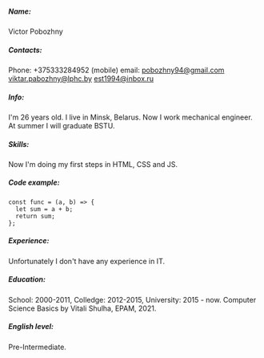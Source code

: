 ##### Name: 
Victor Pobozhny
##### Contacts:
Phone: 
+375333284952 (mobile)
email: 
pobozhny94@gmail.com
viktar.pabozhny@lphc.by
est1994@inbox.ru
##### Info:
I'm 26 years old. I live in Minsk, Belarus. Now I work mechanical engineer. At summer I will graduate BSTU.
##### Skills:
Now I'm doing my first steps in HTML, CSS and JS.
##### Code example:
```
const func = (a, b) => {  
  let sum = a + b;
  return sum;
};  
```
##### Experience:
Unfortunately I don't have any experience in IT.
##### Education:
School: 2000-2011, Colledge: 2012-2015, University: 2015 - now.
Computer Science Basics by Vitali Shulha, EPAM, 2021.
##### English level:
Pre-Intermediate.
